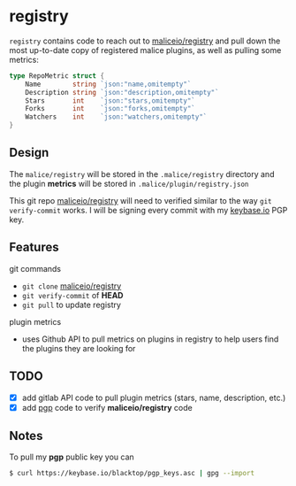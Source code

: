 registry
========

`registry` contains code to reach out to [maliceio/registry](https://github.com/maliceio/registry) and pull down the most up-to-date copy of registered malice plugins, as well as pulling some metrics:

```go
type RepoMetric struct {
	Name        string `json:"name,omitempty"`
	Description string `json:"description,omitempty"`
	Stars       int    `json:"stars,omitempty"`
	Forks       int    `json:"forks,omitempty"`
	Watchers    int    `json:"watchers,omitempty"`
}
```

Design
------

The `malice/registry` will be stored in the `.malice/registry` directory and the plugin **metrics** will be stored in `.malice/plugin/registry.json`

This git repo [maliceio/registry](https://github.com/maliceio/registry) will need to verified similar to the way `git verify-commit` works.  I will be signing every commit with my [keybase.io](keybase.io) PGP key.


Features
--------

git commands

 - `git clone` [maliceio/registry](https://github.com/maliceio/registry)
 - `git verify-commit` of **HEAD**
 - `git pull` to update registry

plugin metrics

 - uses Github API to pull metrics on plugins in registry to help users find the plugins they are looking for

TODO
----

- [x] add gitlab API code to pull plugin metrics (stars, name, description, etc.)
- [x] add [pgp](https://godoc.org/golang.org/x/crypto/openpgp) code to verify **maliceio/registry** code

Notes
-----

To pull my **pgp** public key you can

```sh
$ curl https://keybase.io/blacktop/pgp_keys.asc | gpg --import
```
